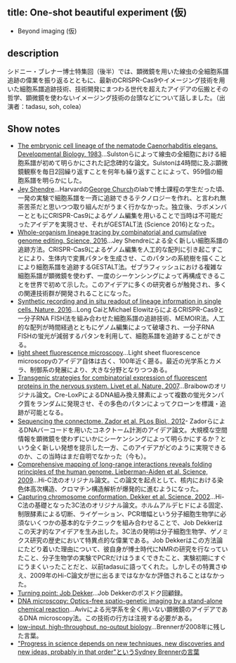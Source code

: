 
## title: One-shot beautiful experiment (仮)
- Beyond imaging (仮)

## description
シドニー・ブレナー博士特集回（後半）では、顕微鏡を用いた線虫の全細胞系譜追跡の偉業を振り返るとともに、最新のCRISPR-Cas9やイメージング技術を用いた細胞系譜追跡技術、技術開発にまつわる世代を超えたアイデアの伝搬とその哲学、顕微鏡を使わないイメージング技術の台頭などについて話しました。（出演者：tadasu, soh, colea）

## Show notes
- [The embryonic cell lineage of the nematode Caenorhabditis elegans. Developmental Biology, 1983](https://www.ncbi.nlm.nih.gov/pubmed/6684600)...Sulstonらによって線虫の全細胞における細胞系譜が初めて明らかにされた記念碑的な論文。Sulstonは4時間に及ぶ顕微鏡観察を毎日2回繰り返すことを何年も繰り返すことによって、959個の細胞系譜を明らかにした。
- [Jey Shendre](https://shendure-web.gs.washington.edu/)...Harvardの[George Church](http://arep.med.harvard.edu/gmc/)のlabで博士課程の学生だった頃、一発の実験で細胞系譜を一斉に追跡できるテクノロジーを作れ、と言われ無茶苦茶だと思いつつ取り組んだがうまく行かなかった。独立後、ラボメンバーとともにCRISPR-Cas9によるゲノム編集を用いることで当時は不可能だったアイデアを実現させ、それがGESTALT法 (Science 2016)となった。
- [Whole-organism lineage tracing by combinatorial and cumulative genome editing. Science, 2016](https://www.ncbi.nlm.nih.gov/pubmed/27229144)...Jey Shendreによる全く新しい細胞系譜の追跡方法。CRISPR-Cas9によるゲノム編集を人工的な配列に引き起こすことにより、生体内で変異パタンを生成させ、このパタンの系統樹を描くことにより細胞系譜を追跡するGESTALT法。ゼブラフィッシュにおける複雑な細胞系譜が顕微鏡を使わず、一度のシーケンシングによって再構成できることを世界で初めて示した。このアイデアに多くの研究者らが触発され、多くの関連技術群が開発されることになった。
- [Synthetic recording and in situ readout of lineage information in single cells. Nature, 2016](https://www.ncbi.nlm.nih.gov/pubmed/27869821)...Long CaiとMichael ElowitzらによるCRISPR-Cas9と一分子RNA FISH法を組み合わせた細胞系譜の追跡技術、MEMOIR法。人工的な配列が時間経過とともにゲノム編集によって破壊され、一分子RNA FISHの蛍光が減弱するパタンを利用して、細胞系譜を追跡することができる。
- [light sheet fluorescence microscopy](https://en.wikipedia.org/wiki/Light_sheet_fluorescence_microscopy)...Light sheet fluorescence microscopyのアイデア自体は古く、100年近く遡る。最近の光学系とカメラ、制御系の発展により、大きな分野となりつつある。
- [Transgenic strategies for combinatorial expression of fluorescent proteins in the nervous system. Livet et al. Nature, 2007](https://www.ncbi.nlm.nih.gov/pubmed/17972876)...Braibowのオリジナル論文。Cre-LoxPによるDNA組み換え酵素によって複数の蛍光タンパク質をランダムに発現させ、その多色のパタンによってクローンを標識・追跡が可能となる。
- [Sequencing the connectome. Zador et al. PLos Biol., 2012](https://www.ncbi.nlm.nih.gov/pubmed/23109909)- ZadorらによるDNAバーコードを用いたコネクトーム計測のアイデア論文。大規模な空間情報を顕微鏡を使わずにいかにシーケンシングによって明らかにするか？という全く新しい発想を提示した一方、このアイデアがどのように実現できるのか、この当時はまだ自明でなかった（今も）。
- [Comprehensive mapping of long-range interactions reveals folding principles of the human genome. Lieberman-Aiden et al. Science, 2009](https://www.ncbi.nlm.nih.gov/pubmed/19815776)...Hi-C法のオリジナル論文。この論文を起点として、核内における染色体高次構造、クロマチン構造解析が爆発的に進むようになった。
- [Capturing chromosome conformation. Dekker et al. Science, 2002](https://www.ncbi.nlm.nih.gov/pubmed/11847345)...Hi-C法の基礎となった3C法のオリジナル論文。ホルムアルデヒドによる固定、制限酵素による切断、ライゲーション、PCR増幅という分子細胞生物学に必須ないくつかの基本的なテクニックを組み合わせることで、Job Dekkerはこの天才的なアイデアを生み出した。3C法の発明は分子細胞生物学、ゲノミクス研究の歴史において特異点的な偉業である。Job Dekkerはこの方法論にたどり着いた理由について、彼自身が博士時代にNMRの研究を行なっていたこと、分子生物学の実験でPCRだけはうまくできたこと、実験初期にすぐにうまくいったことだと、以前tadasuに語ってくれた。しかしその特異さゆえ、2009年のHi-C論文が世に出るまではなかなか評価されることはなかった。
- [Turning point: Job Dekker](https://www.nature.com/nature/journal/v475/n7354/full/nj7354-131a.html)...Job Dekkerのポスドク回顧録。
- [DNA microscopy: Optics-free spatio-genetic imaging by a stand-alone chemical reaction](https://www.biorxiv.org/content/10.1101/471219v1)...Avivによる光学系を全く用いない顕微鏡のアイデアであるDNA microscopy法。この技術の行方は注視する必要がある。
- [low-input, high-throughput, no-output biology](https://www.nature.com/articles/nrm2320)...Brennerが2008年に残した言葉。
- ["Progress in science depends on new techniques, new discoveries and new ideas, probably in that order"というSydney Brennerの言葉](https://www.ncbi.nlm.nih.gov/pmc/articles/PMC139404/)
